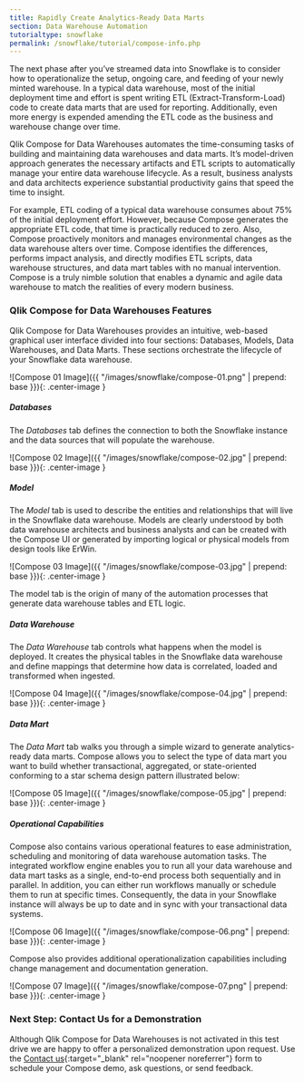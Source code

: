 ```yaml
---
title: Rapidly Create Analytics-Ready Data Marts
section: Data Warehouse Automation
tutorialtype: snowflake
permalink: /snowflake/tutorial/compose-info.php
---
```


The next phase after you’ve streamed data into Snowflake is to consider how to
operationalize the setup, ongoing care, and feeding of your newly minted
warehouse. In a typical data warehouse, most of the initial deployment time and
effort is spent writing ETL (Extract-Transform-Load) code to create data marts
that are used for reporting.  Additionally, even more energy is expended
amending the ETL code as the business and warehouse change over time. 

Qlik Compose for Data Warehouses automates the time-consuming
tasks of building and maintaining data warehouses and data marts. It’s
model-driven approach generates the necessary artifacts and ETL scripts to
automatically manage your entire data warehouse lifecycle. As a result,
business analysts and data architects experience substantial productivity gains
that speed the time to insight. 

For example, ETL coding of a typical data warehouse consumes about 75% of the
initial deployment effort. However, because Compose generates the appropriate
ETL code, that time is practically reduced to zero. Also, Compose proactively
monitors and manages environmental changes as the data warehouse alters over
time. Compose identifies the differences, performs impact analysis, and
directly modifies ETL scripts, data warehouse structures, and data mart tables
with no manual intervention. Compose is a truly nimble solution that enables a
dynamic and agile data warehouse to match the realities of every modern
business.


### Qlik Compose for Data Warehouses Features

Qlik Compose for Data Warehouses provides an intuitive, web-based graphical
user interface divided into four sections: Databases, Models, Data Warehouses,
and Data Marts. These sections orchestrate the lifecycle of your Snowflake data
warehouse.

![Compose 01 Image]({{ "/images/snowflake/compose-01.png" | prepend: base }}){: .center-image }

##### Databases

The *Databases* tab defines the connection to both the Snowflake instance and the
data sources that will populate the warehouse.

![Compose 02 Image]({{ "/images/snowflake/compose-02.jpg" | prepend: base }}){: .center-image }

##### Model 

The *Model* tab is used to describe the entities and relationships that will live
in the Snowflake data warehouse. Models are clearly understood by both data
warehouse architects and business analysts and can be created with the Compose
UI or generated by importing logical or physical models from design tools like
ErWin.

![Compose 03 Image]({{ "/images/snowflake/compose-03.jpg" | prepend: base }}){: .center-image }

The model tab is the origin of many of the automation processes that generate
data warehouse tables and ETL logic.

##### Data Warehouse

The *Data Warehouse* tab controls what happens when the model is deployed. It
creates the physical tables in the Snowflake data warehouse and define mappings
that determine how data is correlated, loaded and transformed when ingested.

![Compose 04 Image]({{ "/images/snowflake/compose-04.jpg" | prepend: base }}){: .center-image }

##### Data Mart

The *Data Mart* tab walks you through a simple wizard to generate analytics-ready
data marts. Compose allows you to select the type of data mart you want to
build whether transactional, aggregated, or state-oriented conforming to a star
schema design pattern illustrated below:

![Compose 05 Image]({{ "/images/snowflake/compose-05.jpg" | prepend: base }}){: .center-image }

##### Operational Capabilities

Compose also contains various operational features to ease administration,
scheduling and monitoring of data warehouse automation tasks. The integrated
workflow engine enables you to run all your data warehouse and data mart tasks
as a single, end-to-end process both sequentially and in parallel. In addition,
you can either run workflows manually or schedule them to run at specific
times. Consequently, the data in your Snowflake instance will always be up to
date and in sync with your transactional data systems.  

![Compose 06 Image]({{ "/images/snowflake/compose-06.png" | prepend: base }}){: .center-image }

Compose also provides additional operationalization capabilities including
change management and documentation generation.

![Compose 07 Image]({{ "/images/snowflake/compose-07.png" | prepend: base }}){: .center-image }

### Next Step: Contact Us for a Demonstration

Although Qlik Compose for Data Warehouses is not activated in this test
drive we are happy to offer a personalized demonstration upon request. Use the
[Contact us](https://www.qlik.com/us/try-or-buy/buy-now?campaignid=7013z000000j5hi){:target="_blank" rel="noopener noreferrer"}
form to schedule your Compose demo, ask questions, or send feedback.
